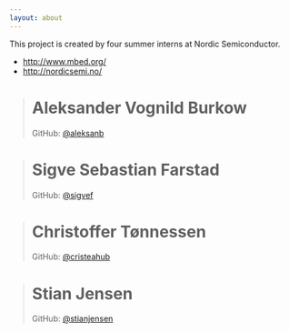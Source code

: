 ```yaml
---
layout: about
---
```


This project is created by four summer interns at Nordic Semiconductor.

- <http://www.mbed.org/>
- <http://nordicsemi.no/>


> # Aleksander Vognild Burkow
> GitHub: [@aleksanb](https://github.com/aleksanb)

> # Sigve Sebastian Farstad
> GitHub: [@sigvef](https://github.com/sigvef)

> # Christoffer Tønnessen
> GitHub: [@cristeahub](https://github.com/cristeahub)

> # Stian Jensen
> GitHub: [@stianjensen](https://github.com/stianjensen)
